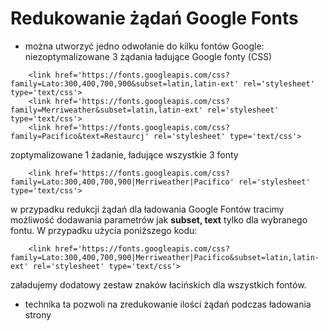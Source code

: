 # Redukowanie żądań Google Fonts

- można utworzyć jedno odwołanie do kilku fontów Google:<br>
niezoptymalizowane 3 żądania ładujące Google fonty (CSS)
```
	<link href='https://fonts.googleapis.com/css?family=Lato:300,400,700,900&subset=latin,latin-ext' rel='stylesheet' type='text/css'>
	<link href='https://fonts.googleapis.com/css?family=Merriweather&subset=latin,latin-ext' rel='stylesheet' type='text/css'>
	<link href='https://fonts.googleapis.com/css?family=Pacifico&text=Restaurcj' rel='stylesheet' type='text/css'>
```
zoptymalizowane 1 żadanie, ładujące wszystkie 3 fonty<br>
```
	<link href='https://fonts.googleapis.com/css?family=Lato:300,400,700,900|Merriweather|Pacifico' rel='stylesheet' type='text/css'>
```
w przypadku redukcji żądań dla ładowania Google Fontów tracimy możliwość dodawania parametrów jak **subset, text** tylko dla wybranego fontu. W przypadku użycia poniższego kodu:
```
	<link href='https://fonts.googleapis.com/css?family=Lato:300,400,700,900|Merriweather|Pacifico&subset=latin,latin-ext' rel='stylesheet' type='text/css'>
```
załadujemy dodatowy zestaw znaków łacińskich dla wszystkich fontów.
- technika ta pozwoli na zredukowanie ilości żądań podczas ładowania strony